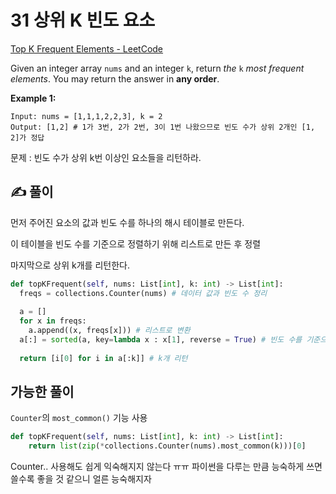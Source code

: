 # 31 상위 K 빈도 요소

[Top K Frequent Elements - LeetCode](https://leetcode.com/problems/top-k-frequent-elements/)

Given an integer array `nums` and an integer `k`, return *the* `k` *most frequent elements*. You may return the answer in **any order**.

**Example 1:**

```
Input: nums = [1,1,1,2,2,3], k = 2
Output: [1,2] # 1가 3번, 2가 2번, 3이 1번 나왔으므로 빈도 수가 상위 2개인 [1, 2]가 정답
```

문제 : 빈도 수가 상위 k번 이상인 요소들을 리턴하라.

## ✍️ 풀이

먼저 주어진 요소의 값과 빈도 수를 하나의 해시 테이블로 만든다.

이 테이블을 빈도 수를 기준으로 정렬하기 위해 리스트로 만든 후 정렬

마지막으로 상위 k개를 리턴한다.

```python
def topKFrequent(self, nums: List[int], k: int) -> List[int]:
  freqs = collections.Counter(nums) # 데이터 값과 빈도 수 정리
  
  a = []
  for x in freqs:
    a.append((x, freqs[x])) # 리스트로 변환
  a[:] = sorted(a, key=lambda x : x[1], reverse = True) # 빈도 수를 기준으로 정렬
  
  return [i[0] for i in a[:k]] # k개 리턴
```

## 가능한 풀이

`Counter`의 `most_common()` 기능 사용

```python
def topKFrequent(self, nums: List[int], k: int) -> List[int]:
    return list(zip(*collections.Counter(nums).most_common(k)))[0]
```

Counter.. 사용해도 쉽게 익숙해지지 않는다 ㅠㅠ 파이썬을 다루는 만큼 능숙하게 쓰면 쓸수록 좋을 것 같으니 얼른 능숙해지자
